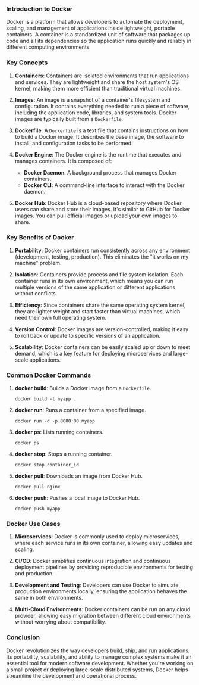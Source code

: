 ### Introduction to Docker

Docker is a platform that allows developers to automate the deployment, scaling, and management of applications inside lightweight, portable containers. A container is a standardized unit of software that packages up code and all its dependencies so the application runs quickly and reliably in different computing environments.

### Key Concepts

1. **Containers**: Containers are isolated environments that run applications and services. They are lightweight and share the host system's OS kernel, making them more efficient than traditional virtual machines.

2. **Images**: An image is a snapshot of a container's filesystem and configuration. It contains everything needed to run a piece of software, including the application code, libraries, and system tools. Docker images are typically built from a `Dockerfile`.

3. **Dockerfile**: A `Dockerfile` is a text file that contains instructions on how to build a Docker image. It describes the base image, the software to install, and configuration tasks to be performed.

4. **Docker Engine**: The Docker engine is the runtime that executes and manages containers. It is composed of:
   - **Docker Daemon**: A background process that manages Docker containers.
   - **Docker CLI**: A command-line interface to interact with the Docker daemon.

5. **Docker Hub**: Docker Hub is a cloud-based repository where Docker users can share and store their images. It's similar to GitHub for Docker images. You can pull official images or upload your own images to share.

### Key Benefits of Docker

1. **Portability**: Docker containers run consistently across any environment (development, testing, production). This eliminates the "it works on my machine" problem.

2. **Isolation**: Containers provide process and file system isolation. Each container runs in its own environment, which means you can run multiple versions of the same application or different applications without conflicts.

3. **Efficiency**: Since containers share the same operating system kernel, they are lighter weight and start faster than virtual machines, which need their own full operating system.

4. **Version Control**: Docker images are version-controlled, making it easy to roll back or update to specific versions of an application.

5. **Scalability**: Docker containers can be easily scaled up or down to meet demand, which is a key feature for deploying microservices and large-scale applications.

### Common Docker Commands

1. **docker build**: Builds a Docker image from a `Dockerfile`.
   ```
   docker build -t myapp .
   ```

2. **docker run**: Runs a container from a specified image.
   ```
   docker run -d -p 8080:80 myapp
   ```

3. **docker ps**: Lists running containers.
   ```
   docker ps
   ```

4. **docker stop**: Stops a running container.
   ```
   docker stop container_id
   ```

5. **docker pull**: Downloads an image from Docker Hub.
   ```
   docker pull nginx
   ```

6. **docker push**: Pushes a local image to Docker Hub.
   ```
   docker push myapp
   ```

### Docker Use Cases

1. **Microservices**: Docker is commonly used to deploy microservices, where each service runs in its own container, allowing easy updates and scaling.

2. **CI/CD**: Docker simplifies continuous integration and continuous deployment pipelines by providing reproducible environments for testing and production.

3. **Development and Testing**: Developers can use Docker to simulate production environments locally, ensuring the application behaves the same in both environments.

4. **Multi-Cloud Environments**: Docker containers can be run on any cloud provider, allowing easy migration between different cloud environments without worrying about compatibility.

### Conclusion

Docker revolutionizes the way developers build, ship, and run applications. Its portability, scalability, and ability to manage complex systems make it an essential tool for modern software development. Whether you're working on a small project or deploying large-scale distributed systems, Docker helps streamline the development and operational process.

